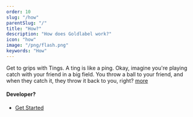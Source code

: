 ```yaml
---
order: 10
slug: "/how"
parentSlug: "/"
title: "How?"
description: "How does Goldlabel work?"
icon: "how"
image: "/png/flash.png"
keywords: "How"
---
```

Get to grips with Tings. A ting is like a ping. Okay, imagine you're playing catch with your friend in a big field. You throw a ball to your friend, and when they catch it, they throw it back to you, right? [more](/how/what-is-a-ping)

#### Developer?

- [Get Started](/how/get-started)
